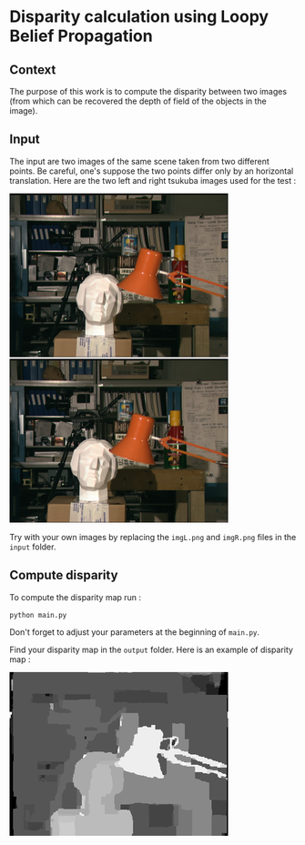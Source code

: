 # Disparity calculation using Loopy Belief Propagation

## Context
The purpose of this work is to compute the disparity between two images (from which can be recovered the depth of field of the objects in the image).

## Input
The input are two images of the same scene taken from two different points. Be careful, one's suppose the two points differ only by an horizontal translation.
Here are the two left and right tsukuba images used for the test :

![alt text](input/imL.png?raw=true)![alt text](input/imR.png?raw=true)

Try with your own images by replacing the ```imgL.png``` and ```imgR.png``` files in the ```input``` folder.

## Compute disparity

To compute the disparity map run :
```
python main.py
```

Don't forget to adjust your parameters at the beginning of ```main.py```.

Find your disparity map in the ```output``` folder. Here is an example of disparity map :

![alt txt](output/disparity_10.png?raw=true)
